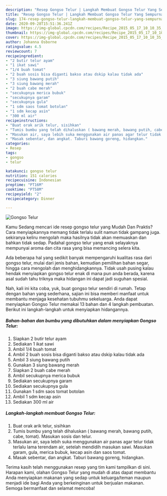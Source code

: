 ```yaml
---
description: "Resep Gongso Telur | Langkah Membuat Gongso Telur Yang Sempurna"
title: "Resep Gongso Telur | Langkah Membuat Gongso Telur Yang Sempurna"
slug: 174-resep-gongso-telur-langkah-membuat-gongso-telur-yang-sempurna
date: 2020-09-28T15:51:36.241Z
image: https://img-global.cpcdn.com/recipes/Recipe_2015_05_17_10_10_35_502_c7e40e13a67e04097e73/751x532cq70/gongso-telur-foto-resep-utama.jpg
thumbnail: https://img-global.cpcdn.com/recipes/Recipe_2015_05_17_10_10_35_502_c7e40e13a67e04097e73/751x532cq70/gongso-telur-foto-resep-utama.jpg
cover: https://img-global.cpcdn.com/recipes/Recipe_2015_05_17_10_10_35_502_c7e40e13a67e04097e73/751x532cq70/gongso-telur-foto-resep-utama.jpg
author: Johanna Osborne
ratingvalue: 4.5
reviewcount: 7
recipeingredient:
- "2 butir telur ayam"
- "1 ikat sawi"
- "1/4 buah tomat"
- "2 buah sosis bisa diganti bakso atau dskip kalau tidak ada"
- "3 siung bawang putih"
- "3 siung bawang merah"
- "2 buah cabe merah"
- "secukupnya merica bubuk"
- "secukupnya garam"
- "secukupnya gula"
- "1 sdm saos tomat botolan"
- "1 sdm kecap asin"
- "300 ml air"
recipeinstructions:
- "Buat orak arik telur, sisihkan"
- "Tumis bumbu yang telah dihaluskan ( bawang merah, bawang putih, cabe, tomat). Masukan sosis dan telur."
- "Masukan air, saya lebih suka menggunakan air panas agar telur tidak terlalu lama terendam air, setelah mendidih masukan sawi. Masukan garam, gula, merica bubuk, kecap asin dan saos tomat."
- "Masak sebentar, dan angkat. Taburi bawang goreng, hidangkan."
categories:
- Resep
tags:
- gongso
- telur

katakunci: gongso telur 
nutrition: 151 calories
recipecuisine: Indonesian
preptime: "PT16M"
cooktime: "PT58M"
recipeyield: "2"
recipecategory: Dinner

---
```



![Gongso Telur](https://img-global.cpcdn.com/recipes/Recipe_2015_05_17_10_10_35_502_c7e40e13a67e04097e73/751x532cq70/gongso-telur-foto-resep-utama.jpg)

Kamu Sedang mencari ide resep gongso telur yang Mudah Dan Praktis? Cara menyiapkannya memang tidak terlalu sulit namun tidak gampang juga. sekiranya keliru mengolah maka hasilnya tidak akan memuaskan dan bahkan tidak sedap. Padahal gongso telur yang enak selayaknya mempunyai aroma dan cita rasa yang bisa memancing selera kita.

Ada beberapa hal yang sedikit banyak mempengaruhi kualitas rasa dari gongso telur, mulai dari jenis bahan, kemudian pemilihan bahan segar, hingga cara mengolah dan menghidangkannya. Tidak usah pusing kalau hendak menyiapkan gongso telur enak di mana pun anda berada, karena asal sudah tahu triknya maka hidangan ini dapat jadi suguhan spesial.




Nah, kali ini kita coba, yuk, buat gongso telur sendiri di rumah. Tetap dengan bahan yang sederhana, sajian ini bisa memberi manfaat untuk membantu menjaga kesehatan tubuhmu sekeluarga. Anda dapat menyiapkan Gongso Telur memakai 13 bahan dan 4 langkah pembuatan. Berikut ini langkah-langkah untuk menyiapkan hidangannya.

<!--inarticleads1-->

##### Bahan-bahan dan bumbu yang dibutuhkan dalam menyiapkan Gongso Telur:

1. Siapkan 2 butir telur ayam
1. Sediakan 1 ikat sawi
1. Ambil 1/4 buah tomat
1. Ambil 2 buah sosis bisa diganti bakso atau dskip kalau tidak ada
1. Ambil 3 siung bawang putih
1. Gunakan 3 siung bawang merah
1. Siapkan 2 buah cabe merah
1. Ambil secukupnya merica bubuk
1. Sediakan secukupnya garam
1. Sediakan secukupnya gula
1. Gunakan 1 sdm saos tomat botolan
1. Ambil 1 sdm kecap asin
1. Sediakan 300 ml air




<!--inarticleads2-->

##### Langkah-langkah membuat Gongso Telur:

1. Buat orak arik telur, sisihkan
1. Tumis bumbu yang telah dihaluskan ( bawang merah, bawang putih, cabe, tomat). Masukan sosis dan telur.
1. Masukan air, saya lebih suka menggunakan air panas agar telur tidak terlalu lama terendam air, setelah mendidih masukan sawi. Masukan garam, gula, merica bubuk, kecap asin dan saos tomat.
1. Masak sebentar, dan angkat. Taburi bawang goreng, hidangkan.




Terima kasih telah menggunakan resep yang tim kami tampilkan di sini. Harapan kami, olahan Gongso Telur yang mudah di atas dapat membantu Anda menyiapkan makanan yang sedap untuk keluarga/teman maupun menjadi ide bagi Anda yang berkeinginan untuk berjualan makanan. Semoga bermanfaat dan selamat mencoba!
